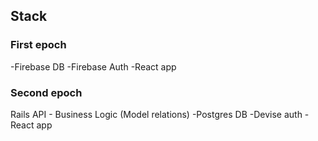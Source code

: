 ## Stack 

### First epoch
-Firebase DB
-Firebase Auth
-React app

### Second epoch
Rails API - Business Logic (Model relations)
-Postgres DB
-Devise auth
-React app